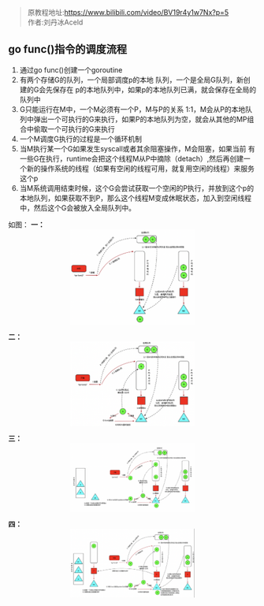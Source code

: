 > 原教程地址:https://www.bilibili.com/video/BV19r4y1w7Nx?p=5 \
> 作者:刘丹冰Aceld
## go func()指令的调度流程

1. 通过go func()创建一个goroutine
2. 有两个存储G的队列，一个局部调度p的本地 队列，一个是全局G队列，新创建的G会先保存在 p的本地队列中，如果p的本地队列已满，就会保存在全局的队列中
3. G只能运行在M中，一个M必须有一个P，M与P的关系 1:1，M会从P的本地队列中弹出一个可执行的G来执行，如果P的本地队列为空，就会从其他的MP组合中偷取一个可执行的G来执行
4. 一个M调度G执行的过程是一个循环机制
5. 当M执行某一个G如果发生syscall或者其余阻塞操作，M会阻塞，如果当前 有一些G在执行，runtime会把这个线程M从P中摘除（detach）,然后再创建一个新的操作系统的线程（如果有空闲的线程可用，就复用空闲的线程）来服务这个p
6. 当M系统调用结束时候，这个G会尝试获取一个空闲的P执行，并放到这个p的本地队列，如果获取不到P，那么这个线程M变成休眠状态，加入到空闲线程中，然后这个G会被放入全局队列中。

如图：
**一：**
<img style="display: block; margin: 0 auto;" src="../img/go-func1.png" width="50%" alt="" />

**二：**
<img style="display: block; margin: 0 auto;" src="../img/go-func2.png" width="50%" alt="" />

**三：**
<img style="display: block; margin: 0 auto;" src="../img/go-func3.png" width="50%" alt="" />

**四：**
<img style="display: block; margin: 0 auto;" src="../img/go-func4.png" width="50%" alt="" />